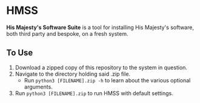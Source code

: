 # HMSS

**His Majesty's Software Suite** is a tool for installing His Majesty's software, both third party and bespoke, on a fresh system.

## To Use

1. Download a zipped copy of this repository to the system in question.
1. Navigate to the directory holding said .zip file.
    * Run `python3 [FILENAME].zip -h` to learn about the various optional arguments.
1. Run `python3 [FILENAME].zip` to run HMSS with default settings.
